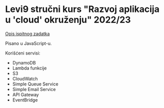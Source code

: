 # Levi9 stručni kurs "Razvoj aplikacija u 'cloud' okruženju" 2022/23

[Opis ispitnog zadatka](https://github.com/vojislav/levi9-strucni-kurs/blob/main/Ispitni%20zadatak.pdf)

Pisano u JavaScript-u.

Korišćeni servisi:
  - DynamoDB
  - Lambda funkcije
  - S3
  - CloudWatch
  - Simple Queue Service
  - Simple Email Service
  - API Gateway
  - EventBridge
